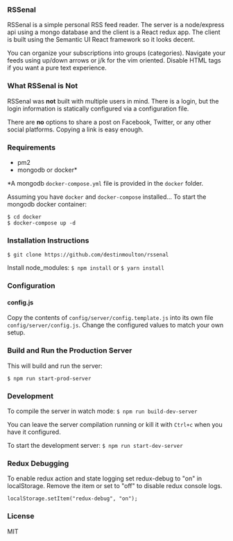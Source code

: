 ### RSSenal

RSSenal is a simple personal RSS feed reader. The server is a node/express api using a mongo database and the client is a React redux app. The client is built using the Semantic UI React framework so it looks decent.

You can organize your subscriptions into groups (categories). Navigate your feeds using up/down arrows or j/k for the vim oriented. Disable HTML tags if you want a pure text experience.

### What RSSenal is **Not**

RSSenal was **not** built with multiple users in mind. There is a login, but the login information is statically configured via a configuration file.

There are **no** options to share a post on Facebook, Twitter, or any other social platforms. Copying a link is easy enough.

### Requirements

-   pm2
-   mongodb or docker\*

\*A mongodb `docker-compose.yml` file is provided in the `docker` folder.

Assuming you have `docker` and `docker-compose` installed... To start the mongodb docker container:

```
$ cd docker
$ docker-compose up -d
```

### Installation Instructions

`$ git clone https://github.com/destinmoulton/rssenal`

Install node_modules:
`$ npm install` or `$ yarn install`

### Configuration

#### config.js

Copy the contents of `config/server/config.template.js` into its own file `config/server/config.js`. Change the configured values to match your own setup.

### Build and Run the Production Server

This will build and run the server:

```
$ npm run start-prod-server
```

### Development

To compile the server in watch mode:
`$ npm run build-dev-server`

You can leave the server compilation running or kill it with `Ctrl+c` when you have it configured.

To start the development server:
`$ npm run start-dev-server`

### Redux Debugging

To enable redux action and state logging set redux-debug to "on" in localStorage. Remove the item or set to "off" to disable redux console logs.

```
localStorage.setItem("redux-debug", "on");
```

### License

MIT
